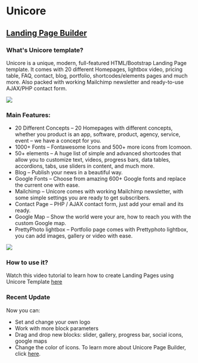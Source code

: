 # Unicore
## [Landing Page Builder](http://electricblaze.com/)
  
### What's Unicore template?
Unicore is a unique, modern, full-featured HTML/Bootstrap Landing Page template. It comes with 20 different Homepages, lightbox video, pricing table, FAQ, contact, blog, portfolio, shortcodes/elements pages and much more. Also packed with working Mailchimp newsletter and ready-to-use AJAX/PHP contact form.

<a href="http://electricblaze.com/">
<img src="https://66.media.tumblr.com/5cf50bf1377c5d4560b2ced95ffb583e/tumblr_o8e49wjZO91vwa7mqo1_1280.jpg">
</a>

### Main Features:
* 20 Different Concepts – 20 Homepages with different concepts, whether you product is an app, software, product, agency, service, event – we have a concept for you.
* 1000+ Fonts – Fontawesome Icons and 500+ more icons from Icomoon.
* 50+ elements – A huge list of simple and advanced shortcodes that allow you to customize text, videos, progress bars, data tables, accordions, tabs, use sliders in content, and much more.
* Blog – Publish your news in a beautiful way.
* Google Fonts – Choose from amazing 600+ Google fonts and replace the current one with ease.
* Mailchimp – Unicore comes with working Mailchimp newsletter, with some simple settings you are ready to get subscribers. 
* Contact Page – PHP / AJAX contact form, just add your email and its ready. 
* Google Map – Show the world were your are, how to reach you with the custom Google map.
* PrettyPhoto lightbox – Portfolio page comes with Prettyphoto lightbox, you can add images, gallery or video with ease.

<a href="http://electricblaze.com/">
<img src="https://66.media.tumblr.com/7cbfa2fad8ed1128df10c32e1e10bda1/tumblr_o8e49pyDMO1vwa7mqo1_1280.jpg">
</a>

### How to use it?
Watch this video tutorial to learn how to create Landing Pages using Unicore Template [here](https://www.youtube.com/watch?v=It3su_r0jsc)

### Recent Update
Now you can:
* Set and change your own logo
* Work with more block parameters
* Drag and drop new blocks: slider, gallery, progress bar, social icons, google maps
* Change the color of icons.
To learn more about Unicore Page Builder, click <a href="http://electricblaze.com/unicore/page-builder">here</a>.
